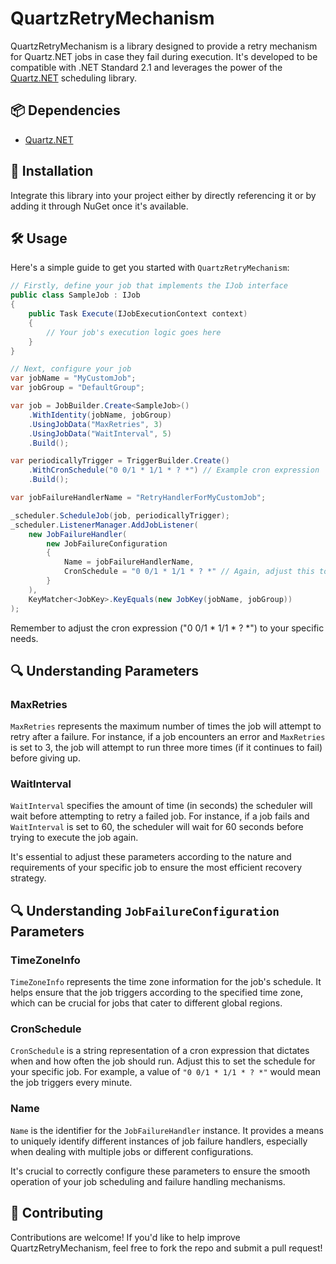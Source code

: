 # QuartzRetryMechanism

QuartzRetryMechanism is a library designed to provide a retry mechanism for Quartz.NET jobs in case they fail during execution. It's developed to be compatible with .NET Standard 2.1 and leverages the power of the [Quartz.NET](https://www.quartz-scheduler.net/) scheduling library.

## 📦 Dependencies

- [Quartz.NET](https://www.quartz-scheduler.net/)

## 🚀 Installation

Integrate this library into your project either by directly referencing it or by adding it through NuGet once it's available.

## 🛠 Usage

Here's a simple guide to get you started with `QuartzRetryMechanism`:

```csharp
// Firstly, define your job that implements the IJob interface
public class SampleJob : IJob
{
    public Task Execute(IJobExecutionContext context)
    {
        // Your job's execution logic goes here
    }
}

// Next, configure your job
var jobName = "MyCustomJob";
var jobGroup = "DefaultGroup";

var job = JobBuilder.Create<SampleJob>()
    .WithIdentity(jobName, jobGroup)
    .UsingJobData("MaxRetries", 3)
    .UsingJobData("WaitInterval", 5)
    .Build();

var periodicallyTrigger = TriggerBuilder.Create()
    .WithCronSchedule("0 0/1 * 1/1 * ? *") // Example cron expression
    .Build();

var jobFailureHandlerName = "RetryHandlerForMyCustomJob";

_scheduler.ScheduleJob(job, periodicallyTrigger);
_scheduler.ListenerManager.AddJobListener(
    new JobFailureHandler(
        new JobFailureConfiguration 
        { 
            Name = jobFailureHandlerName, 
            CronSchedule = "0 0/1 * 1/1 * ? *" // Again, adjust this to your needs
        }
    ), 
    KeyMatcher<JobKey>.KeyEquals(new JobKey(jobName, jobGroup))
);
```
Remember to adjust the cron expression ("0 0/1 * 1/1 * ? *") to your specific needs.

## 🔍 Understanding Parameters

### MaxRetries

`MaxRetries` represents the maximum number of times the job will attempt to retry after a failure. For instance, if a job encounters an error and `MaxRetries` is set to 3, the job will attempt to run three more times (if it continues to fail) before giving up.

### WaitInterval

`WaitInterval` specifies the amount of time (in seconds) the scheduler will wait before attempting to retry a failed job. For instance, if a job fails and `WaitInterval` is set to 60, the scheduler will wait for 60 seconds before trying to execute the job again.

It's essential to adjust these parameters according to the nature and requirements of your specific job to ensure the most efficient recovery strategy.

## 🔍 Understanding `JobFailureConfiguration` Parameters

### TimeZoneInfo

`TimeZoneInfo` represents the time zone information for the job's schedule. It helps ensure that the job triggers according to the specified time zone, which can be crucial for jobs that cater to different global regions.

### CronSchedule

`CronSchedule` is a string representation of a cron expression that dictates when and how often the job should run. Adjust this to set the schedule for your specific job. For example, a value of `"0 0/1 * 1/1 * ? *"` would mean the job triggers every minute.

### Name

`Name` is the identifier for the `JobFailureHandler` instance. It provides a means to uniquely identify different instances of job failure handlers, especially when dealing with multiple jobs or different configurations.

It's crucial to correctly configure these parameters to ensure the smooth operation of your job scheduling and failure handling mechanisms.

## 🙌 Contributing

Contributions are welcome! If you'd like to help improve QuartzRetryMechanism, feel free to fork the repo and submit a pull request!
